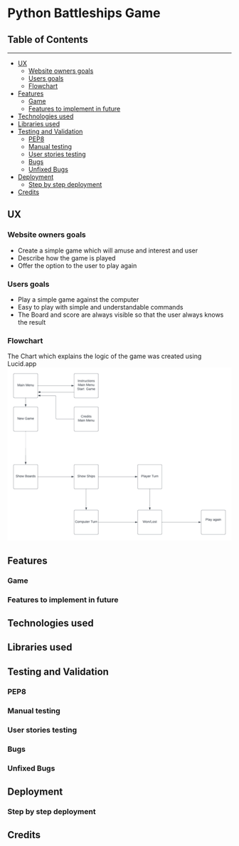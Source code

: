 # Python Battleships Game


## Table of Contents
---

- [UX](#ux)
    - [Website owners goals](#website-owners-goals)
    - [Users goals](#users-goals)
    - [Flowchart](#flowchart)
- [Features](#features)
    - [Game](#game)
    - [Features to implement in future](#features-to-implement-in-future)
- [Technologies used](#tecnologies-used)
- [Libraries used](#libraries-used)
- [Testing and Validation](#testing-and-validation)
    - [PEP8](#pep8)
    - [Manual testing](#manual-testing)
    - [User stories testing](#user-stories-testing)
    - [Bugs](#bugs)
    - [Unfixed Bugs](#unfixed-bugs)
- [Deployment](#deployment)
    - [Step by step deployment](#step-by-step-deployment)
- [Credits](#credits)


## UX

### Website owners goals 
- Create a simple game which will amuse and interest and user
- Describe how the game is played
- Offer the option to the user to play again

### Users goals
- Play a simple game against the computer
- Easy to play with simple and understandable commands
- The Board and score are always visible so that the user always knows the result

### Flowchart
The Chart which explains the logic of the game was created using Lucid.app
![Flowchart](assets/readme-images/game_logic.png)


## Features

### Game

### Features to implement in future

## Technologies used

## Libraries used

## Testing and Validation

### PEP8

### Manual testing

### User stories testing

### Bugs

### Unfixed Bugs

## Deployment

### Step by step deployment

## Credits